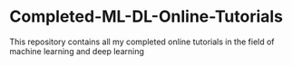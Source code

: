 # Completed-ML-DL-Online-Tutorials
This repository contains all my completed online tutorials in the field of machine learning and deep learning
